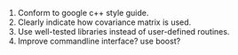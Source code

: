 
1) Conform to google c++ style guide.
2) Clearly indicate how covariance matrix is used.
3) Use well-tested libraries instead of user-defined routines. 
4) Improve commandline interface? use boost?
